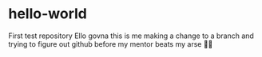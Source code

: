 # hello-world
First test repository
Ello govna this is me making a change to a branch and trying to figure out github before my mentor beats my arse 👩‍🦲
